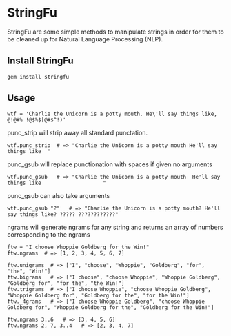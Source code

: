 # StringFu

StringFu are some simple methods to manipulate strings in order for them to be cleaned up for Natural Language Processing (NLP).

## Install StringFu

    gem install stringfu

## Usage

    wtf = 'Charlie the Unicorn is a potty mouth. He\'ll say things like, @!@#% !@$%$[@#$^!)'

punc_strip will strip away all standard punctation.
  
    wtf.punc_strip  # => "Charlie the Unicorn is a potty mouth He'll say things like  "

punc_gsub will replace punctionation with spaces if given no arguments

    wtf.punc_gsub   # => "Charlie the Unicorn is a potty mouth  He'll say things like                    "

punc_gsub can also take arguments

    wtf.punc_gsub "?"   # => "Charlie the Unicorn is a potty mouth? He'll say things like? ????? ????????????"

ngrams will generate ngrams for any string and returns an array of numbers corresponding to the ngrams

    ftw = "I choose Whoppie Goldberg for the Win!"
    ftw.ngrams  # => [1, 2, 3, 4, 5, 6, 7]
    
    ftw.unigrams  # => ["I", "choose", "Whoppie", "Goldberg", "for", "the", "Win!"]
    ftw.bigrams   # => ["I choose", "choose Whoppie", "Whoppie Goldberg", "Goldberg for", "for the", "the Win!"]
    ftw.trigrams  # => ["I choose Whoppie", "choose Whoppie Goldberg", "Whoppie Goldberg for", "Goldberg for the", "for the Win!"]
    ftw._4grams   # => ["I choose Whoppie Goldberg", "choose Whoppie Goldberg for", "Whoppie Goldberg for the", "Goldberg for the Win!"]

    ftw.ngrams 3..6   # => [3, 4, 5, 6]
    ftw.ngrams 2, 7, 3..4   # => [2, 3, 4, 7]
